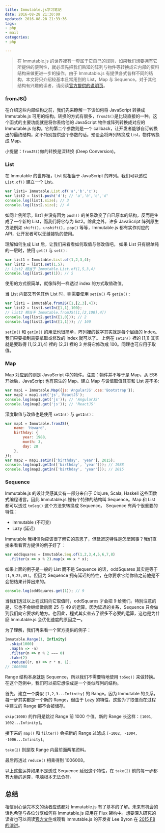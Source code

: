 ```yaml
---
title: Immutable.js学习笔记
date: 2016-08-28 21:30:00
updated: 2016-08-28 21:33:36
tags: 
- php
- mail
categories: 
- php

---
```

> 在 Immutable.js 的世界裡有一套属于它自己的规则，如果我们想要拥有它所提供的便利性，就必须先把我们熟知的阵列与物件等转换成它内部的资料结构来做更进一步的操作。由于 Immutable.js 有提供各式各样不同的结构，本文将只介绍较基本且常用到的 List，Map 与 Sequence。对于其他结构有兴趣的读者，请阅读[官方提供的说明页](http://facebook.github.io/immutable-js/docs/#/)。

### fromJS()

在介绍这些内部结构之前，我们先来瞭解一下该如何将 JavaScript 转换成 Immutable.js 可用的结构。转换的方式有很多，`fromJS()`是比较直接的一种。这个函式的主要功能就是将你丢给他的 JavaScript 物件或阵列转换成对应的 Immutable.js 结构。它的第二个参数则是一个 callback，让开发者能够自订转换出的最终结构，如不特别提供这个参数的话，预设会将阵列转换成 List，物件转换成 Map。

小提醒：`fromJS()`做的转换是深转换 (Deep Conversion)。


<!--more-->


### List

在 Immutable 的世界裡，List 就相当于 JavaScript 的阵列。我们可以透过 `List.of()` 建立一个 List。

```js
var list1= Immutable.List.of('a','b','c');
var list2 = list1.push('d'); // 'a','b','c','d'
console.log(list1.size); // 3
console.log(list2.size); // 4
```

如同上例所示，list1 并没有因为 `push()` 的关系改变了自已原本的结构，反而是生成了一个新的 List，而我们将它存为 list2。除此之外，许多 JavaScript 阵列原生方法例如 `shift()`，`unshift()`，`pop()` 等等，Immutable.js 都有实作对应的 API，让开发者可以无缝接轨的使用。

理解如何生成 List 后，让我们来看看如何取值与修改值吧。
如果 List 只有很单纯的一层时，使用 `get()` 与 `set()` :

```js
var list1 = Immutable.List.of(1,2,3,4);
var list2 = list1.set(1,5);
// list2 相当于 Immutable.List.of(1,5,3,4)
console.log(list2.get(1)); // 5
```
使用的方式很简单，就像阵列一样透过 index 的方式取值改值。

当 List 内部又有包其他 List 时，则需要使用 `setIn()` 与 `getIn()` :

```js
var list1 = Immutable.fromJS([1,[2,3],4]);
var list2 = list1.setIn([1,1],100);
// list2 相当于 Immutable.fromJS([1,[2,100],4])
console.log(list2.getIn([1,0])); // 2
console.log(list2.getIn([1,1])); // 100
```

`setIn()` 和 `getIn()` 的用法也很简单，阵列裡的数字其实就是每个层级的 Index。我们只要指到需要拿取或修改的 Index 就可以了。
上例在 `setIn()` 裡的 [1,1] 其实就是要取得 [1,[2,3],4] 裡的 [2,3] 裡的 3 并将它修改成 100。同理也可应用于取值。

### Map

Map 对应到的则是 JavaScript 中的物件。注意：物件并不等于是 Map，从 ES6 开始后，JavaScript 也有原生的 Map。建立 Map 与设值取值其实和 List 差不多:

```js
var map1 = Immutable.Map({js:'AngularJS',css:'Bootstrap'});
var map2 = map1.set('js','ReactJS');
console.log(map1.get('js')); // 'AngularJS'
console.log(map2.get('js')); // 'ReactJS'
```

深度取值与改值也是使用 `setIn()` 与 `getIn()` :

```js
var map1 = Immutable.fromJS({
    name: 'Howard',
    birthday: {
        year: 1988,
        month: 3,
        day: 28
    },
});
var map2 = map1.setIn(['birthday', 'year'], 2015);
console.log(map1.getIn(['birthday', 'year'])); // 1988
console.log(map2.getIn(['birthday', 'year'])); // 2015
```

### Sequence

Immutable.js 的设计灵感其实有一部分来自于 Clojure, Scala, Haskell 这些函数式编程语言。因此 Immutable.js 裡有个特殊的结构叫 Sequence。Map 和 List 都可以透过 `toSeq()` 这个方法来转换成 Sequence。 Sequence 有两个很重要的特性：

* Immutable (不可变)
* Lazy (延迟)

Immutable 我相信你应该很了解它的意思了，但延迟这特性是怎麽回事？我们直接来看看官方提供的例子好了：

```js
var oddSquares = Immutable.Seq.of(1,2,3,4,5,6,7,8)
  .filter(x => x % 2).map(x => x * x);
```

如果上面的例子是一般的 List 而不是 Sequence 的话，oddSquares 其实是等于 `[1,9,25,49]`。但因为 Sequence 拥有延迟的特性，在你要求它给你值之前他是不会把结果计算出来的。

```js
console.log(oddSquares.get(1)); // 9
```
当我们透过以上程式码向它取值时，oddSquares 才会把 9 给我们。特别注意的是，它也不会继续做后面 25 与 49 的运算。因为延迟的关系，Sequence 只会做到我们向它要求的地方。也因此，程式其实省去了很多不必要的运算，这也是为什麽 Immutable.js 会优化速度的原因之一。

为了理解，我们再来看一个官方提供的例子：

```js
Immutable.Range(1, Infinity)
  .skip(1000)
  .map(n => -n)
  .filter(n => n % 2 === 0)
  .take(2)
  .reduce((r, n) => r * n, 1);
// 1006008
```

Range 结构本身就是 Sequence，所以我们不需要特地使用 `toSeq()` 来做转换。在这个范例中，我们可以把它想像成是一个类似阵列的结构。

首先，建立一个类似 `[1,2,3...Infinity]` 的 Range。因为 Immutable 的关系，每一步其实都是一个新的 Range，但由于 Lazy 的特性，这些为了取值而在过程中建立的 Range 都不会被储存。

`skip(1000)` 的作用是跳过 Range 前 1000 个值。新的 Range 长这样：`[1001, 1002...Infinity]`。

接下来的 `map()` 和 `filter()` 会把新的 Range 过滤成 `[-1002, -1004, -1006...Infinity]`。

`take(2)` 则是取 Range 内最前面两笔资料。

最后再透过 `reduce()` 相乘得到 1006008。

以上这些运算如果不是透过 Sequence 延迟这个特性，在 `take(2)` 前的每一步都有大量的运算，电脑根本无法负荷。

## 总结

相信耐心读完本文的读者应该都对 Immutable.js 有了基本的了解。未来有机会的话也希望与各位分享如何将 Immutable.js 应用在 Flux 架构中。想要深入研究的读者也可以阅读[官方文件](http://facebook.github.io/immutable-js/docs/#/)或观看 Immutable.js 的开发者 Lee Byron 在 [2015 F8 的演讲](https://www.youtube.com/watch?v=I7IdS-PbEgI&list=PLb0IAmt7-GS1cbw4qonlQztYV1TAW0sCr&index=13)。
